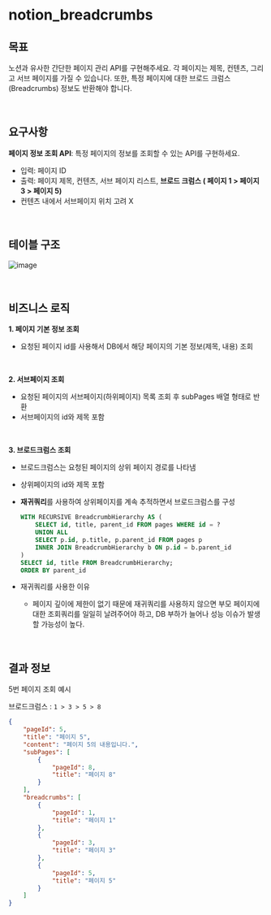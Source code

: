 # notion_breadcrumbs

## 목표

노션과 유사한 간단한 페이지 관리 API를 구현해주세요. 각 페이지는 제목, 컨텐츠, 그리고 서브 페이지를 가질 수 있습니다. 또한, 특정 페이지에 대한 브로드 크럼스(Breadcrumbs) 정보도 반환해야 합니다.

<br/>

## 요구사항

**페이지 정보 조회 API**: 특정 페이지의 정보를 조회할 수 있는 API를 구현하세요.

- 입력: 페이지 ID
- 출력: 페이지 제목, 컨텐츠, 서브 페이지 리스트, **브로드 크럼스 ( 페이지 1 > 페이지 3 > 페이지 5)**
- 컨텐츠 내에서 서브페이지 위치 고려  X

<br/>

## 테이블 구조
![image](https://github.com/jny0/notion_breadcrumbs/assets/94813918/62e9ba50-20df-4e3a-958f-7760ce179ad6)


<br/>

## 비즈니스 로직

**1. 페이지 기본 정보 조회**
  - 요청된 페이지 id를 사용해서 DB에서 해당 페이지의 기본 정보(제목, 내용) 조회
<br/>

**2. 서브페이지 조회**
  - 요청된 페이지의 서브페이지(하위페이지) 목록 조회 후 subPages 배열 형태로 반환
  - 서브페이지의 id와 제목 포함

<br/>

**3. 브로드크럼스 조회**
  - 브로드크럼스는 요청된 페이지의 상위 페이지 경로를 나타냄
  - 상위페이지의 id와 제목 포함
  - **재귀쿼리**를 사용하여 상위페이지를 계속 추적하면서 브로드크럼스를 구성
    
      ```sql
      WITH RECURSIVE BreadcrumbHierarchy AS (
          SELECT id, title, parent_id FROM pages WHERE id = ?
          UNION ALL
          SELECT p.id, p.title, p.parent_id FROM pages p
          INNER JOIN BreadcrumbHierarchy b ON p.id = b.parent_id
      )
      SELECT id, title FROM BreadcrumbHierarchy;
      ORDER BY parent_id
      ```
- 재귀쿼리를 사용한 이유
  - 페이지 깊이에 제한이 없기 때문에 재귀쿼리를 사용하지 않으면 부모 페이지에 대한 조회쿼리를 일일히 날려주어야 하고, DB 부하가 늘어나 성능 이슈가 발생할 가능성이 높다.


<br/>


## 결과 정보
5번 페이지 조회 예시

브로드크럼스 :  `1 > 3 > 5 > 8`

```JSON
{
    "pageId": 5,
    "title": "페이지 5",
    "content": "페이지 5의 내용입니다.",
    "subPages": [
        {
            "pageId": 8,
            "title": "페이지 8"
        }
    ],
    "breadcrumbs": [
        {
            "pageId": 1,
            "title": "페이지 1"
        },
        {
            "pageId": 3,
            "title": "페이지 3"
        },
        {
            "pageId": 5,
            "title": "페이지 5"
        }
    ]
}
```
